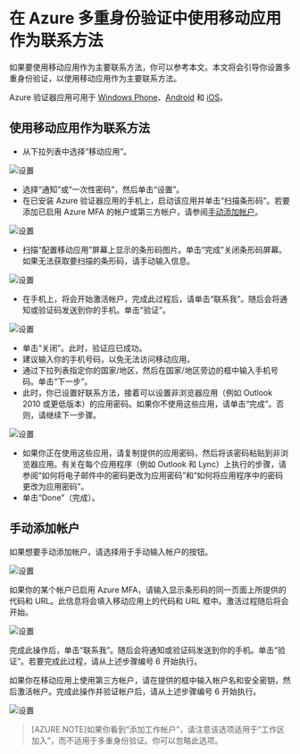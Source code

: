 <properties 
	pageTitle="在 Azure MFA 中使用移动应用作为联系方法" 
	description="本页说明用户如何使用移动应用作为 Azure MFA 的主要联系方法。" 
	services="multi-factor-authentication" 
	documentationCenter="" 
	authors="billmath" 
	manager="stevenp" 
	editor="curtland"/>

<tags 
	ms.service="multi-factor-authentication" 
	ms.date="05/12/2016" 
	wacn.date="06/06/2016"/>

# 在 Azure 多重身份验证中使用移动应用作为联系方法

如果要使用移动应用作为主要联系方法，你可以参考本文。本文将会引导你设置多重身份验证，以使用移动应用作为主要联系方法。

Azure 验证器应用可用于 [Windows Phone](http://www.windowsphone.com/zh-cn/store/app/azure-authenticator/03a5b2bf-6066-418f-b569-e8aecbc06e50)、[Android](https://play.google.com/store/apps/details?id=com.azure.authenticator) 和 [iOS](https://itunes.apple.com/us/app/azure-authenticator/id983156458)。

## 使用移动应用作为联系方法


- 从下拉列表中选择“移动应用”。


![设置](./media/multi-factor-authentication-end-user-first-time-mobile-app/mobileapp.png)

- 选择“通知”或“一次性密码”，然后单击“设置”。
- 在已安装 Azure 验证器应用的手机上，启动该应用并单击“扫描条形码”。若要添加已启用 Azure MFA 的帐户或第三方帐户，请参阅[手动添加帐户](#adding-an-account-manually)。

![设置](./media/multi-factor-authentication-end-user-first-time-mobile-app/scan.png)

- 扫描“配置移动应用”屏幕上显示的条形码图片。单击“完成”关闭条形码屏幕。如果无法获取要扫描的条形码，请手动输入信息。

![设置](./media/multi-factor-authentication-end-user-first-time-mobile-app/barcode.png)

- 在手机上，将会开始激活帐户，完成此过程后，请单击“联系我”。随后会将通知或验证码发送到你的手机。单击“验证”。

![设置](./media/multi-factor-authentication-end-user-first-time-mobile-app/verify.png)

- 单击“关闭”。此时，验证应已成功。
- 建议输入你的手机号码，以免无法访问移动应用。
- 通过下拉列表指定你的国家/地区，然后在国家/地区旁边的框中输入手机号码。单击“下一步”。
- 此时，你已设置好联系方法，接着可以设置非浏览器应用（例如 Outlook 2010 或更低版本）的应用密码。如果你不使用这些应用，请单击“完成”。否则，请继续下一步骤。

![设置](./media/multi-factor-authentication-end-user-first-time-mobile-app/step4.png)

- 如果你正在使用这些应用，请复制提供的应用密码，然后将该密码粘贴到非浏览器应用。有关在每个应用程序（例如 Outlook 和 Lync）上执行的步骤，请参阅“如何将电子邮件中的密码更改为应用密码”和“如何将应用程序中的密码更改为应用密码”。
- 单击“Done”（完成）。


## 手动添加帐户
如果想要手动添加帐户，请选择用于手动输入帐户的按钮。

![设置](./media/multi-factor-authentication-end-user-first-time-mobile-app/addaccount.png)

如果你的某个帐户已启用 Azure MFA，请输入显示条形码的同一页面上所提供的代码和 URL。此信息将会填入移动应用上的代码和 URL 框中。激活过程随后将会开始。

![设置](./media/multi-factor-authentication-end-user-first-time-mobile-app/barcode2.png)

完成此操作后，单击“联系我”。随后会将通知或验证码发送到你的手机。单击“验证”。若要完成此过程，请从上述步骤编号 6 开始执行。

如果你在移动应用上使用第三方帐户，请在提供的框中输入帐户名和安全密钥，然后激活帐户。完成此操作并验证帐户后，请从上述步骤编号 6 开始执行。


![设置](./media/multi-factor-authentication-end-user-first-time-mobile-app/add3rdparty.png)

>[AZURE.NOTE]如果你看到“添加工作帐户”，请注意该选项适用于“工作区加入”，而不适用于多重身份验证。你可以忽略此选项。
 

<!---HONumber=Mooncake_0530_2016-->